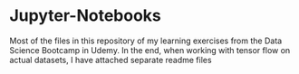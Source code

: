 # Jupyter-Notebooks

Most of the files in this repository of my learning exercises from the Data Science Bootcamp in Udemy. In the end, when working with tensor flow on actual datasets, I have attached separate readme files
